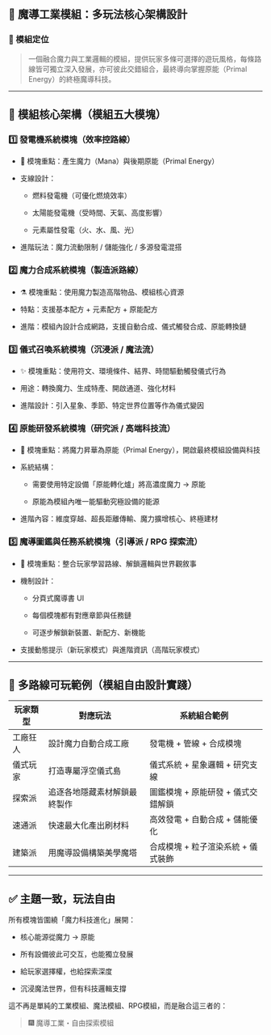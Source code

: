 ## 🔮 魔導工業模組：多玩法核心架構設計

### 🎯 模組定位

> 一個融合魔力與工業邏輯的模組，提供玩家多條可選擇的遊玩風格，每條路線皆可獨立深入發展，亦可彼此交錯組合，最終導向掌握原能（Primal Energy）的終極魔導科技。

---

## 🧩 模組核心架構（模組五大模塊）

### 1️⃣ 發電機系統模塊（效率控路線）

- 🔋 模塊重點：產生魔力（Mana）與後期原能（Primal Energy）
    
- 支線設計：
    
    - 燃料發電機（可優化燃燒效率）
        
    - 太陽能發電機（受時間、天氣、高度影響）
        
    - 元素屬性發電（火、水、風、光）
        
- 進階玩法：魔力流動限制 / 儲能強化 / 多源發電混搭
    

### 2️⃣ 魔力合成系統模塊（製造派路線）

- ⚗️ 模塊重點：使用魔力製造高階物品、模組核心資源
    
- 特點：支援基本配方 + 元素配方 + 原能配方
    
- 進階：模組內設計合成網路，支援自動合成、儀式觸發合成、原能轉換鏈
    

### 3️⃣ 儀式召喚系統模塊（沉浸派 / 魔法流）

- ✨ 模塊重點：使用符文、環境條件、結界、時間驅動觸發儀式行為
    
- 用途：轉換魔力、生成特產、開啟通道、強化材料
    
- 進階設計：引入星象、季節、特定世界位置等作為儀式變因
    

### 4️⃣ 原能研發系統模塊（研究派 / 高端科技流）

- 🧪 模塊重點：將魔力昇華為原能（Primal Energy），開啟最終模組設備與科技
    
- 系統結構：
    
    - 需要使用特定設備「原能轉化爐」將高濃度魔力 → 原能
        
    - 原能為模組內唯一能驅動究極設備的能源
        
- 進階內容：維度穿越、超長距離傳輸、魔力擴增核心、終極建材
    

### 5️⃣ 魔導圖鑑與任務系統模塊（引導派 / RPG 探索流）

- 📖 模塊重點：整合玩家學習路線、解鎖邏輯與世界觀敘事
    
- 機制設計：
    
    - 分頁式魔導書 UI
        
    - 每個模塊都有對應章節與任務鏈
        
    - 可逐步解鎖新裝置、新配方、新機能
        
- 支援動態提示（新玩家模式）與進階資訊（高階玩家模式）
    

---

## 🧭 多路線可玩範例（模組自由設計實踐）

|玩家類型|對應玩法|系統組合範例|
|---|---|---|
|工廠狂人|設計魔力自動合成工廠|發電機 + 管線 + 合成模塊|
|儀式玩家|打造專屬浮空儀式島|儀式系統 + 星象邏輯 + 研究支線|
|探索派|追逐各地隱藏素材解鎖最終製作|圖鑑模塊 + 原能研發 + 儀式交錯解鎖|
|速通派|快速最大化產出刷材料|高效發電 + 自動合成 + 儲能優化|
|建築派|用魔導設備構築美學魔塔|合成模塊 + 粒子渲染系統 + 儀式裝飾|

---

## ✅ 主題一致，玩法自由

所有模塊皆圍繞「魔力科技進化」展開：

- 核心能源從魔力 → 原能
    
- 所有設備彼此可交互，也能獨立發展
    
- 給玩家選擇權，也給探索深度
    
- 沉浸魔法世界，但有科技邏輯支撐
    

這不再是單純的工業模組、魔法模組、RPG模組，而是融合這三者的：

> 🎆 魔導工業・自由探索模組